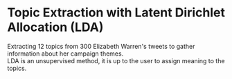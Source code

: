 # Topic Extraction with Latent Dirichlet Allocation (LDA) 

Extracting 12 topics from 300 Elizabeth Warren's tweets to gather information about her campaign themes.  
LDA is an unsupervised method, it is up to the user to assign meaning to the topics. 
